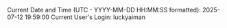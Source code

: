 Current Date and Time (UTC - YYYY-MM-DD HH:MM:SS formatted): 2025-07-12 19:59:00
Current User's Login: luckyaiman
